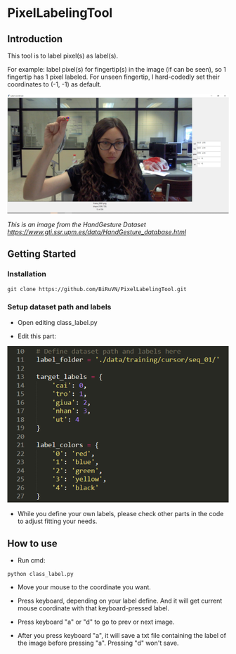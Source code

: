 # PixelLabelingTool

## Introduction

This tool is to label pixel(s) as label(s).

For example: label pixel(s) for fingertip(s) in the image (if can be seen), so 1 fingertip has 1 pixel labeled. For unseen fingertip, I hard-codedly set their coordinates to (-1, -1) as default.

![Screenshot](screenshot.PNG)

*This is an image from the HandGesture Dataset https://www.gti.ssr.upm.es/data/HandGesture_database.html*

## Getting Started

### Installation

```
git clone https://github.com/BiRuVN/PixelLabelingTool.git
```

### Setup dataset path and labels

- Open editing class_label.py

- Edit this part:

![Define](define.PNG)

- While you define your own labels, please check other parts in the code to adjust fitting your needs.

## How to use

- Run cmd:

```
python class_label.py
```

- Move your mouse to the coordinate you want.

- Press keyboard, depending on your label define. And it will get current mouse coordinate with that keyboard-pressed label.

- Press keyboard "a" or "d" to go to prev or next image.

- After you press keyboard "a", it will save a txt file containing the label of the image before pressing "a". Pressing "d" won't save.
